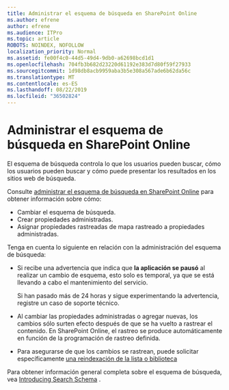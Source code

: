 ```yaml
---
title: Administrar el esquema de búsqueda en SharePoint Online
ms.author: efrene
author: efrene
ms.audience: ITPro
ms.topic: article
ROBOTS: NOINDEX, NOFOLLOW
localization_priority: Normal
ms.assetid: fe00f4c0-44d5-49d4-9db0-a62698bcd1d1
ms.openlocfilehash: 704fb3b682d23220d61192e383d7d80f59f27933
ms.sourcegitcommit: 1d98db8acb9959aba3b5e308a567ade6b62da56c
ms.translationtype: MT
ms.contentlocale: es-ES
ms.lasthandoff: 08/22/2019
ms.locfileid: "36502824"
---
```

# <a name="manage-search-schema-in-sharepoint-online"></a>Administrar el esquema de búsqueda en SharePoint Online

El esquema de búsqueda controla lo que los usuarios pueden buscar, cómo los usuarios pueden buscar y cómo puede presentar los resultados en los sitios web de búsqueda. 

Consulte [administrar el esquema de búsqueda en SharePoint Online](https://docs.microsoft.com/sharepoint/manage-search-schema) para obtener información sobre cómo: 
- Cambiar el esquema de búsqueda.
- Crear propiedades administradas.
- Asignar propiedades rastreadas de mapa rastreado a propiedades administradas.

Tenga en cuenta lo siguiente en relación con la administración del esquema de búsqueda:

- Si recibe una advertencia que indica que **la aplicación se pausó** al realizar un cambio de esquema, esto solo es temporal, ya que se está llevando a cabo el mantenimiento del servicio. 

    Si han pasado más de 24 horas y sigue experimentando la advertencia, registre un caso de soporte técnico.
- Al cambiar las propiedades administradas o agregar nuevas, los cambios sólo surten efecto después de que se ha vuelto a rastrear el contenido. En SharePoint Online, el rastreo se produce automáticamente en función de la programación de rastreo definida.
- Para asegurarse de que los cambios se rastrean, puede solicitar específicamente [una reindexación de la lista o biblioteca](https://docs.microsoft.com/sharepoint/manage-search-schema#request-re-indexing-of-a-document-library-or-list) 

Para obtener información general completa sobre el esquema de búsqueda, vea [Introducing Search Schema](https://blogs.technet.microsoft.com/tothesharepoint/2012/11/25/introducing-search-schema-for-sharepoint-2013/) . 


